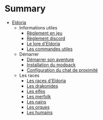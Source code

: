 # Summary

- [Eldoria](intro.md)
  - Informations utiles
    - [Règlement en jeu](Informations/reglement-ig.md)
    - [Règlement discord](Informations/reglement-discord.md)
    - [Le lore d'Eldoria](Informations/lore.md)
    - [Les commandes utiles](Informations/commandes.md)
  - Démarrer
    - [Démarrer son aventure](Demarrer/demarrer.md)
    - [Installation du modpack](Demarrer/installation.md)
    - [Configuration du chat de proximité](Demarrer/chat-proxy.md)
  - Les races
    - [Les races d'Eldoria](Races/races.md)
    - [Les drakonides](Races/Drakonides.md)
    - [Les elfes](Races/elfes.md)
    - [Les merfolk](Races/merfolk.md)
    - [Les nains](Races/nains.md)
    - [Les orques](Races/orques.md)
    - [Les humains](Races/humains.md)

